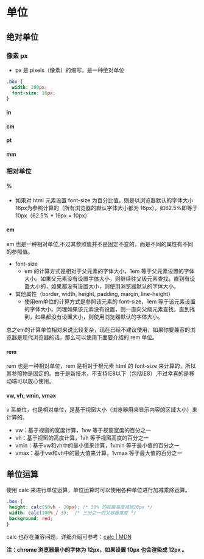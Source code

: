 # 单位

## 绝对单位
### 像素 px
  - px 是 pixels（像素）的缩写，是一种绝对单位

  ```CSS
  .box {
    width: 200px;
    font-size: 16px;
  }

  ```

#### in
#### cm
#### pt
#### mm

### 相对单位
#### %
  - 如果对 html 元素设置 font-size 为百分比值，则是以浏览器默认的字体大小16px为参照计算的（所有浏览器的默认字体大小都为 16px），如62.5%即等于10px（62.5% * 16px = 10px）

#### em
em 也是一种相对单位,不过其参照值并不是固定不变的，而是不同的属性有不同的参照值。

- font-size
  - em 的计算方式是相对于父元素的字体大小，1em 等于父元素设置的字体大小。如果父元素没有设置字体大小，则继续往父级元素查找，直到有设置大小的，如果都没有设置大小，则使用浏览器默认的字体大小。
- 其他属性（border, width, height, padding, margin, line-height）
  - 使用em单位的计算方式是参照该元素的 font-size，1em 等于该元素设置的字体大小。同理如果该元素没有设置，则一直向父级元素查找，直到找到，如果都没有设置大小，则使用浏览器默认的字体大小。

总之em的计算单位相对来说比较复杂，现在已经不建议使用，如果你要兼容的浏览器是现代浏览器的话，那么可以使用下面要介绍的 rem 单位。

#### rem

rem 也是一种相对单位，rem 是相对于根元素 html 的 font-size 来计算的，所以其参照物是固定的。由于是新技术，不支持IE8以下（包括IE8）,不过幸喜的是移动端可以放心使用。

#### vw, vh, vmin, vmax

 v 系单位，也是相对单位，是基于视窗大小（浏览器用来显示内容的区域大小）来计算的。

- vw：基于视窗的宽度计算，1vw 等于视窗宽度的百分之一
- vh：基于视窗的高度计算，1vh 等于视窗高度的百分之一
- vmin：基于vw和vh中的最小值来计算，1vmin 等于最小值的百分之一
- vmax：基于vw和vh中的最大值来计算，1vmax 等于最大值的百分之一


## 单位运算

使用 calc 来进行单位运算，单位运算时可以使用各种单位进行加减乘除运算。

```CSS
.box {
 height: calc(50vh - 20px); /* 50% 的视窗高度减掉20px */
 width: calc(100% / 3);  /* 三分之一的父容器宽度 */
 background: red;
}

```

calc 也存在兼容问题，详细介绍可参考：[calc | MDN](https://developer.mozilla.org/zh-CN/docs/Web/CSS/calc)


**注：chrome 浏览器最小的字体为 12px，如果设置 10px 也会渲染成 12px 。**
